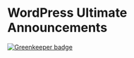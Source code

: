 # WordPress Ultimate Announcements

[![Greenkeeper badge](https://badges.greenkeeper.io/ervasive/wp-ultimate-announcements.svg)](https://greenkeeper.io/)
